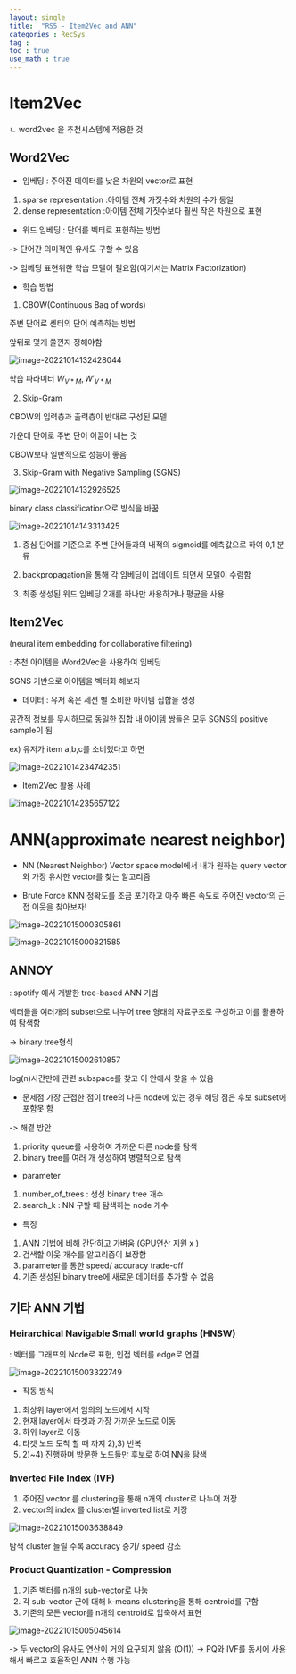```yaml
---
layout: single
title:  "RS5 - Item2Vec and ANN"
categories : RecSys
tag : 
toc : true
use_math : true
---
```


# Item2Vec
ㄴ word2vec 을 추천시스템에 적용한 것

## Word2Vec

+ 임베딩 : 주어진 데이터를 낮은 차원의 vector로 표현
1) sparse representation :아이템 전체 가짓수와 차원의 수가 동일
2) dense representation :아이템 전체 가짓수보다 훨씬 작은 차원으로 표현

+ 워드 임베딩 : 단어를 벡터로 표현하는 방법

-> 단어간 의미적인 유사도 구할 수 있음

-> 임베딩 표현위한 학습 모델이 필요함(여기서는 Matrix Factorization)

+ 학습 방법
1) CBOW(Continuous Bag of words)

주변 단어로 센터의 단어 예측하는 방법

앞뒤로 몇개 쓸껀지 정해야함

 ![image-20221014132428044](/images/2022-10-14-RecSys5/image-20221014132428044.png)

학습 파라미터 $W_{V*M}, W'_{V*M}$

2) Skip-Gram

CBOW의 입력층과 출력층이 반대로 구성된 모델

가운데 단어로 주변 단어 이끌어 내는 것

CBOW보다 일반적으로 성능이 좋음

3) Skip-Gram with Negative Sampling (SGNS)

![image-20221014132926525](/images/2022-10-14-RecSys5/image-20221014132926525.png)

binary class classification으로 방식을 바꿈

![image-20221014143313425](/images/2022-10-14-RecSys5/image-20221014143313425.png)

1) 중심 단어를 기준으로 주변 단어들과의 내적의 sigmoid를 예측값으로 하여 0,1 분류

2) backpropagation을 통해 각 임베딩이 업데이트 되면서 모델이 수렴함

3) 최종 생성된 워드 임베딩 2개를 하나만 사용하거나 평균을 사용

## Item2Vec
(neural item embedding for collaborative filtering)

: 추천 아이템을 Word2Vec을 사용하여 임베딩

SGNS 기반으로 아이템을 벡터화 해보자

+ 데이터
: 유저 혹은 세션 별 소비한 아이템 집합을 생성

공간적 정보를 무시하므로 동일한 집합 내 아이템 쌍들은 모두 SGNS의 positive sample이 됨



ex) 유저가 item a,b,c를 소비했다고 하면

![image-20221014234742351](/images/2022-10-14-RecSys5/image-20221014234742351.png)


+ Item2Vec 활용 사례

![image-20221014235657122](/images/2022-10-14-RecSys5/image-20221014235657122.png)

# ANN(approximate nearest neighbor)

+ NN (Nearest Neighbor)
Vector space model에서 내가 원하는 query vector와 가장 유사한 vector를 찾는 알고리즘

+ Brute Force KNN
정확도를 조금 포기하고 아주 빠른 속도로 주어진 vector의 근접 이웃을 찾아보자!

![image-20221015000305861](/images/2022-10-14-RecSys5/image-20221015000305861.png)

![image-20221015000821585](/images/2022-10-14-RecSys5/image-20221015000821585.png)

## ANNOY
: spotify 에서 개발한 tree-based ANN 기법

벡터들을 여러개의 subset으로 나누어 tree 형태의 자료구조로 구성하고 이를 활용하여 탐색함

-> binary tree형식

![image-20221015002610857](/images/2022-10-14-RecSys5/image-20221015002610857.png)

log(n)시간만에 관련 subspace를 찾고 이 안에서 찾을 수 있음

- 문제점
가장 근접한 점이 tree의 다른 node에 있는 경우 해당 점은 후보 subset에 포함못 함

-> 해결 방안 
1) priority queue를 사용하여 가까운 다른 node를 탐색
2) binary tree를 여러 개 생성하여 병렬적으로 탐색

- parameter
1) number_of_trees : 생성 binary tree 개수
2) search_k : NN 구할 때 탐색하는 node 개수

- 특징
1) ANN 기법에 비해 간단하고 가벼움 (GPU연산 지원 x )
2) 검색할 이웃 개수를 알고리즘이 보장함
3) parameter를 통한 speed/ accuracy trade-off 
4) 기존 생성된 binary tree에 새로운 데이터를 추가할 수 없음

## 기타 ANN 기법

### Heirarchical Navigable Small world graphs (HNSW)
: 벡터를 그래프의 Node로 표현, 인접 벡터를 edge로 연결

![image-20221015003322749](/images/2022-10-14-RecSys5/image-20221015003322749.png)

+ 작동 방식
1) 최상위 layer에서 임의의 노드에서 시작
2) 현재 layer에서 타겟과 가장 가까운 노드로 이동
3) 하위 layer로 이동
4) 타겟 노드 도착 할 때 까지 2),3) 반복
5) 2)~4) 진행하며 방문한 노드들만 후보로 하여 NN을 탐색


### Inverted File Index (IVF)
1) 주어진 vector 를 clustering을 통해 n개의 cluster로 나누어 저장
2) vector의 index 를 cluster별 inverted list로 저장

![image-20221015003638849](/images/2022-10-14-RecSys5/image-20221015003638849.png)

탐색 cluster 늘릴 수록 accuracy 증가/ speed 감소


### Product Quantization - Compression

1) 기존 벡터를 n개의 sub-vector로 나눔
2) 각 sub-vector 군에 대해 k-means clustering을 통해 centroid를 구함
3) 기존의 모든 vector를 n개의 centroid로 압축해서 표현

![image-20221015005045614](/images/2022-10-14-RecSys5/image-20221015005045614.png)

-> 두 vector의 유사도 연산이 거의 요구되지 않음 (O(1))
-> PQ와 IVF를 동시에 사용해서 빠르고 효율적인 ANN 수행 가능
